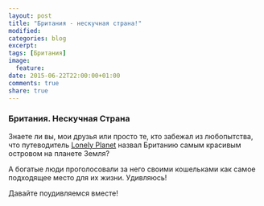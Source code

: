 ```yaml
---
layout: post
title: "Британия - нескучная страна!"
modified:
categories: blog
excerpt:
tags: [Британия]
image:
  feature:
date: 2015-06-22T22:00:00+01:00
comments: true
share: true
---
```


### Британия. Нескучная Страна

Знаете ли вы, мои друзья или просто те, кто забежал из любопытства, что путеводитель [Lonely Planet](http://www.lonelyplanet.com/) назвал Британию самым красивым островом на планете Земля?

А богатые люди проголосовали за него своими кошельками как самое подходящее место для их жизни.
Удивляюсь!

Давайте поудивляемся вместе!